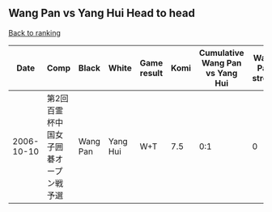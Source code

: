 ## Wang Pan vs Yang Hui Head to head

[Back to ranking](../../index.md)




| **Date** | **Comp** | **Black** | **White** | **Game result** | **Komi** | **Cumulative Wang Pan vs Yang Hui** | **Wang Pan streak** | **Yang Hui streak** | 
| --- | --- | --- | --- | --- | --- | --- | --- | --- |
| 2006-10-10 | 第2回百霊杯中国女子囲碁オープン戦予選 | Wang Pan | Yang Hui | W+T | 7.5 | 0:1 | 0 | 1 |




